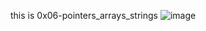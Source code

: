 this is 0x06-pointers_arrays_strings
![image](https://user-images.githubusercontent.com/42976288/173855336-33e28527-c48f-4a47-8a7b-615d7936c856.png)
